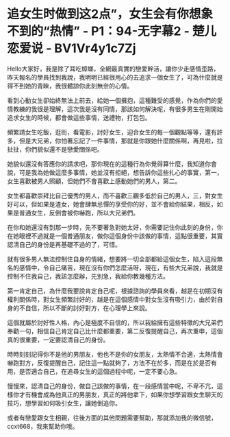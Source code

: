 # 追女生时做到这2点”，女生会有你想象不到的“热情” - P1：94-无字幕2 - 楚儿恋爱说 - BV1Vr4y1c7Zj

Hello大家好，我是除了耳吃蟑螂，全網最真實的戀愛幹活，讓你少走感情歪路，昨天報名的學員找到我說，我明明已經很用心的去追求一個女生了，可為什麼就是得不到她的青睞，我很體諒你此刻無奈的心情。

看到心動女生卻始終無法上前去，給她一個擁抱，這種難受的感覺，作為你們的愛情教練的我很是理解，這次我是沒有同情，那該如何解決呢，有很多男生在剛開始追求女生的時候，都會做這些事情，送禮物，打包包。

頻繁請女生吃飯，逛街，看電影，討好女生，迎合女生的每一個觀點等等，還有許多，但是大兄弟，你怕著忘記了一件事情，那就是你跟她什麼關係啊，再見啦，拉扯扯，你們貌似還不是戀愛關係吧。

她貌似還沒有答應你的請求吧，那你現在的這種行為你覺得算什麼，我知道你會說，可是我為她做這麼多事情，她並沒有拒絕，想告訴你這些扎心的事實，第一，女生喜歡被男人照顧，但她們不會喜歡上感動她們的男人，第二。

女生都喜歡崇拜比自己優秀的男人，而不喜歡三觀多低於自己的男人，三，對女生好可以，但如果是渣女，她會肆無忌憚的享受你的好，並不會給你結果，相反，如果是普通女生，反倒會被你嚇跑，所以大兄弟們。

在你和她還沒有到那一步時，先不要著急對她太好，你需要記住你此刻的身份，你在她眼裡不過就是一個普通朋友，做你這個身份中該做的事情，這點很重要，其實認清自己的身份是再基礎不過的了，可惜。

就有很多男人無法控制住自身的情緒，想要將一切全部都給這個女生，陷入這段無名的感情中，令自己痛苦，現在沒有你們怎麼活呀，現在，有些大兄弟說，我就是控制不住我自己，我該怎麼辦，先別急，我給你教幾種方法。

第一肯定自己，為什麼我要說肯定自己呢，根據諮詢的學員來看，越是在初期沒有權利關係時，對女生頻繁討好的，越是在這個感情中對女生沒有吸引力，由於對自身的不自信，所以不斷的討好對方，在心理學上來說。

這個就屬於討好性人格，內心是極度不自信的，所以我給擁有這些特徵的大兄弟們奉勸一句，相信自己肯定自己比什麼都重要，第二反復提醒自己，再次重申，這個真的很重要，一定要認清自己的身份。

時時刻刻記得你不是他的男朋友，他也不是你的女朋友，太熱情不合適，太熱情會嚇跑對方，反復提醒自己，記住這一點就夠了，方法不在於多，而是在於是否有用，是否適合自己，在追尋女生的這個過程中呢，一定不要心急。

慢慢來，認清自己的身份，做自己該做的事情，在一段感情當中呢，不卑不亢，這樣你才有機會成為他真正的男朋友，真正的將他拿下，如果你想學習跟女生聊天的技巧，想學習如何吸引女生，讓她倒追你。

或者有戀愛跟女生相親，往後方面的其他問題需要幫助，那就添加我的微信號，ccxt668，我來幫助你哦。
